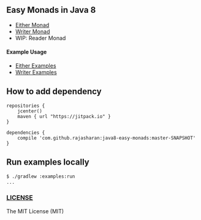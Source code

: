 ## Easy Monads in Java 8
* [Either Monad](/core/src/main/java/com/easy/monads/Either.java)
* [Writer Monad](/core/src/main/java/com/easy/monads/Writer.java)
* WIP: Reader Monad

#### Example Usage
* [Either Examples](/examples/src/main/java/com/easy/monads/examples/EitherExamples.java)
* [Writer Examples](/examples/src/main/java/com/easy/monads/examples/WriterExamples.java)

## How to add dependency
```
repositories {
    jcenter()
    maven { url "https://jitpack.io" }
}

dependencies {
    compile 'com.github.rajasharan:java8-easy-monads:master-SNAPSHOT'
}
```

## Run examples locally
```sh
$ ./gradlew :examples:run
...
```

### [LICENSE](/LICENSE)
The MIT License (MIT)

